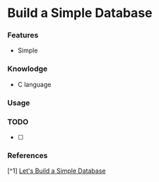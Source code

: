 # Build a Simple Database

### Features

- Simple

### Knowlodge

- C language

### Usage


### TODO

- [ ] 


### References

[^1] [Let's Build a Simple Database](https://cstack.github.io/db_tutorial/)